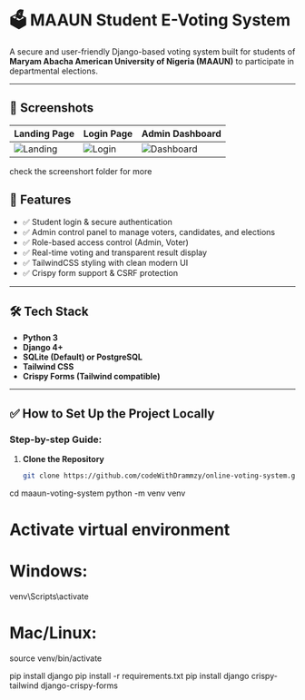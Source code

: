 # 🗳️ MAAUN Student E-Voting System

A secure and user-friendly Django-based voting system built for students of **Maryam Abacha American University of Nigeria (MAAUN)** to participate in departmental elections.

---

## 📸 Screenshots

| Landing Page | Login Page | Admin Dashboard |
|--------------|------------|-----------------|
| ![Landing](screenshots/home.png) | ![Login](screenshots/login.png) | ![Dashboard](screenshots/dashboard.png) |

check the screenshort folder for more



## 🚀 Features

- ✅ Student login & secure authentication
- ✅ Admin control panel to manage voters, candidates, and elections
- ✅ Role-based access control (Admin, Voter)
- ✅ Real-time voting and transparent result display
- ✅ TailwindCSS styling with clean modern UI
- ✅ Crispy form support & CSRF protection

---

## 🛠️ Tech Stack

- **Python 3**
- **Django 4+**
- **SQLite (Default) or PostgreSQL**
- **Tailwind CSS**
- **Crispy Forms (Tailwind compatible)**

---

## ✅ How to Set Up the Project Locally

### Step-by-step Guide:

1. **Clone the Repository**
   ```bash
   git clone https://github.com/codeWithDrammzy/online-voting-system.git
cd maaun-voting-system
python -m venv venv

# Activate virtual environment
# Windows:
venv\Scripts\activate
# Mac/Linux:
source venv/bin/activate

pip install django
pip install -r requirements.txt
pip install django crispy-tailwind django-crispy-forms
